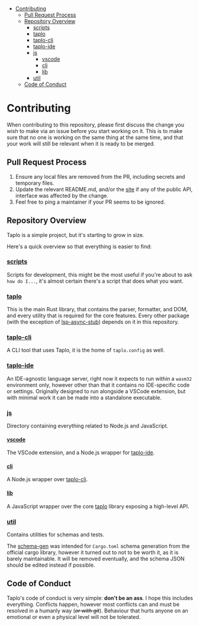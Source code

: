 
- [Contributing](#contributing)
  - [Pull Request Process](#pull-request-process)
  - [Repository Overview](#repository-overview)
    - [scripts](#scripts)
    - [taplo](#taplo)
    - [taplo-cli](#taplo-cli)
    - [taplo-ide](#taplo-ide)
    - [js](#js)
      - [vscode](#vscode)
      - [cli](#cli)
      - [lib](#lib)
    - [util](#util)
  - [Code of Conduct](#code-of-conduct)

# Contributing

When contributing to this repository, please first discuss the change you wish to make via an issue before you start working on it. This is to make sure that no one is working on the same thing at the same time, and that your work will still be relevant when it is ready to be merged.

## Pull Request Process

1. Ensure any local files are removed from the PR, including secrets and temporary files.
2. Update the relevant README.md, and/or the [site](site) if any of the public API, interface was affected by the change.
3. Feel free to ping a maintainer if your PR seems to be ignored.

## Repository Overview

Taplo is a simple project, but it's starting to grow in size.

Here's a quick overview so that everything is easier to find:

### [scripts](scripts)

Scripts for development, this might be the most useful if you're about to ask `how do I...`, it's almost certain there's a script that does what you want.

### [taplo](taplo)

This is the main Rust library, that contains the parser, formatter, and DOM, and every utility that is required for the core features.
Every other package (with the exception of [lsp-async-stub](lsp-async-stub)) depends on it in this repository.

### [taplo-cli](taplo-cli)

A CLI tool that uses Taplo, it is the home of `taplo.config` as well.

### [taplo-ide](taplo-ide)

An IDE-agnostic language server, right now it expects to run within a `wasm32` environment only, however other than that it contains no IDE-specific code or settings.
Originally designed to run alongside a VSCode extension, but with minimal work it can be made into a standalone executable.

### [js](node)

Directory containing everything related to Node.js and JavaScript.

#### [vscode](js/vscode)

The VSCode extension, and a Node.js wrapper for [taplo-ide](taplo-ide).

#### [cli](js/cli)

A Node.js wrapper over [taplo-cli](taplo-cli).

#### [lib](js/lib)

A JavaScript wrapper over the core [taplo](taplo) library exposing a high-level API.

### [util](util)

Contains utilities for schemas and tests.

The [schema-gen](util/schema-gen) was intended for `Cargo.toml` schema generation from the official cargo library, however it turned out to not to be worth it, as it is barely maintainable. It will be removed eventually, and the schema JSON should be edited instead if possible.

## Code of Conduct

Taplo's code of conduct is very simple: **don't be an ass**. I hope this includes everything. Conflicts happen, however most conflicts can and must be resolved in a humanly way (<s>*or with git*</s>). Behaviour that hurts anyone on an emotional or even a physical level will not be tolerated.